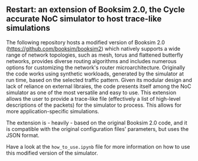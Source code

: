 ## Restart: an extension of Booksim 2.0, the Cycle accurate NoC simulator to host trace-like simulations

The following repository hosts a modified version of Booksim 2.0 (https://github.com/booksim/booksim2) which  natively supports a wide range of network topologies, such as mesh, torus and flattened butterfly networks, provides diverse routing algorithms and includes numerous options for customizing the network's router microarchitecture.
Originally the code works using synthetic workloads, generated by the simulator at run time, based on the selected traffic pattern.
Given its modular design and lack of reliance on external libraies, the code presents itself among the NoC simulator as one of the most versatile and easy to use.
This extension allows the user to provide a trace-like file (effectively a list of high-level descriptions of the packets) for the simulator to process.
This allows for more application-specific simulations.

The extension is - heavily - based on the original Booksim 2.0 code, and it is compatible with the original configuration files' parameters, but uses the JSON format.

Have a look at the <code>how_to_use.ipynb</code> file for more information on how to use this modified version of the simulator.
